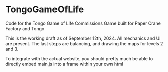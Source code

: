# TongoGameOfLife
Code for the Tongo Game of Life Commissions Game built for Paper Crane Factory and Tongo

This is the working draft as of September 12th, 2024. All mechanics and UI are present. The last steps are balancing, and drawing the maps for levels 2 and 3.

To integrate with the actual website, you should pretty much be able to directly embed main.js into a frame within your own html